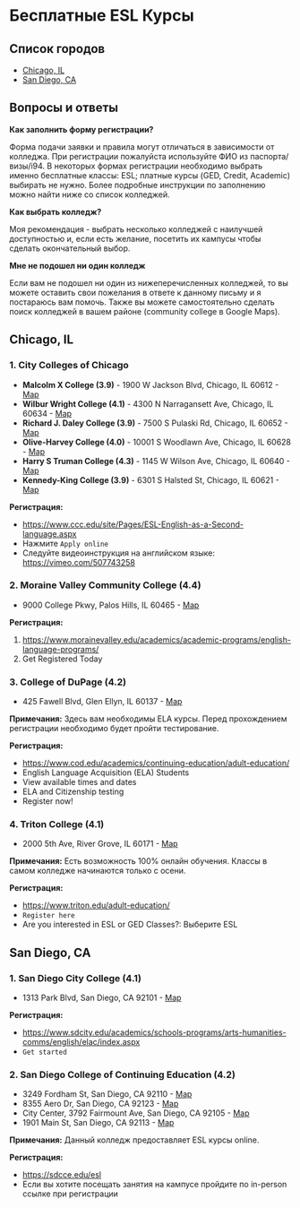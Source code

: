 # Бесплатные ESL Курсы

## Список городов
* [Chicago, IL](#chicago-il)
* [San Diego, CA](#san-diego-ca)

## Вопросы и ответы

**Как заполнить форму регистрации?**

Форма подачи заявки и правила могут отличаться в зависимости от колледжа. При регистрации пожалуйста используйте ФИО из паспорта/визы/i94.
В некоторых формах регистрации необходимо выбрать именно бесплатные классы: ESL; платные курсы (GED, Credit, Academic) выбирать не нужно.
Более подробные инструкции по заполнению можно найти ниже со список колледжей.

**Как выбрать колледж?**

Моя рекомендация - выбрать несколько колледжей с наилучшей доступностью и, если есть желание, посетить их кампусы чтобы сделать окончательный выбор.

**Мне не подошел ни один колледж**

Если вам не подошел ни один из нижеперечисленных колледжей, то вы можете оставить свои пожелания в ответе к данному письму и я постараюсь вам помочь.
Также вы можете самостоятельно сделать поиск колледжей в вашем районе (community college в Google Maps).

## Chicago, IL

### 1. City Colleges of Chicago

- **Malcolm X College (3.9)** - 1900 W Jackson Blvd, Chicago, IL 60612 - [Map](https://goo.gl/maps/Wbo9f4wnqfakURmS8)
- **Wilbur Wright College (4.1)** - 4300 N Narragansett Ave, Chicago, IL 60634 - [Map](https://goo.gl/maps/N8654wHLCQ7XFhMR9)
- **Richard J. Daley College (3.9)** - 7500 S Pulaski Rd, Chicago, IL 60652 - [Map](https://goo.gl/maps/ZXv7jYNejjEPquYj7)
- **Olive-Harvey College (4.0)** - 10001 S Woodlawn Ave, Chicago, IL 60628 - [Map](https://goo.gl/maps/PnRoK9Vi5ZkZfaVE7)
- **Harry S Truman College (4.3)** - 1145 W Wilson Ave, Chicago, IL 60640 - [Map](https://goo.gl/maps/PeBkccgtqsKSm3eKA)
- **Kennedy-King College (3.9)** - 6301 S Halsted St, Chicago, IL 60621 - [Map](https://goo.gl/maps/gopkhKtfzwpQMD9Y9)

**Регистрация:**
- https://www.ccc.edu/site/Pages/ESL-English-as-a-Second-language.aspx
- Нажмите `Apply online`
- Следуйте видеоинструкция на английском языке: https://vimeo.com/507743258


### 2. Moraine Valley Community College (4.4)
- 9000 College Pkwy, Palos Hills, IL 60465 - [Map](https://goo.gl/maps/8XK3XbVP8t147MqK6)

**Регистрация:**
1. https://www.morainevalley.edu/academics/academic-programs/english-language-programs/
2. Get Registered Today

### 3. College of DuPage (4.2)
- 425 Fawell Blvd, Glen Ellyn, IL 60137 - [Map](https://g.page/college-of-dupage-glen-ellyn?share)

**Примечания:** Здесь вам необходимы ELA курсы. Перед прохождением регистрации необходимо будет пройти тестирование.

**Регистрация:**
- https://www.cod.edu/academics/continuing-education/adult-education/
- English Language Acquisition (ELA) Students
- View available times and dates
- ELA and Citizenship testing
- Register now!

### 4. Triton College (4.1)
- 2000 5th Ave, River Grove, IL 60171 - [Map](https://goo.gl/maps/aGuGK2ctfu7r9EfS8)

**Примечания:** Есть возможность 100% онлайн обучения. Классы в самом колледже начинаются только с осени.

**Регистрация:**
- https://www.triton.edu/adult-education/
- `Register here`
- Are you interested in ESL or GED Classes?: Выберите ESL

## San Diego, CA

### 1. San Diego City College (4.1)
- 1313 Park Blvd, San Diego, CA 92101 - [Map](https://goo.gl/maps/qpyQkvGQNG4yJZCq8)

**Регистрация:**
- https://www.sdcity.edu/academics/schools-programs/arts-humanities-comms/english/elac/index.aspx
- `Get started`

### 2. San Diego College of Continuing Education (4.2)
  - 3249 Fordham St, San Diego, CA 92110 - [Map](https://goo.gl/maps/zPfBC7jTgmJHtnZ39)
  - 8355 Aero Dr, San Diego, CA 92123 - [Map](https://goo.gl/maps/H1ZeyKQk6kaomZqAA)
  - City Center, 3792 Fairmount Ave, San Diego, CA 92105 - [Map](https://goo.gl/maps/Fk161zWHdRwXtVa27)
  - 1901 Main St, San Diego, CA 92113 - [Map](https://goo.gl/maps/6bEruajScAFqiuGG9)

**Примечания:** Данный колледж предоставляет ESL курсы online.

**Регистрация:**
- https://sdcce.edu/esl
- Если вы хотите посещать занятия на кампусе пройдите по in-person ссылке при регистрации
